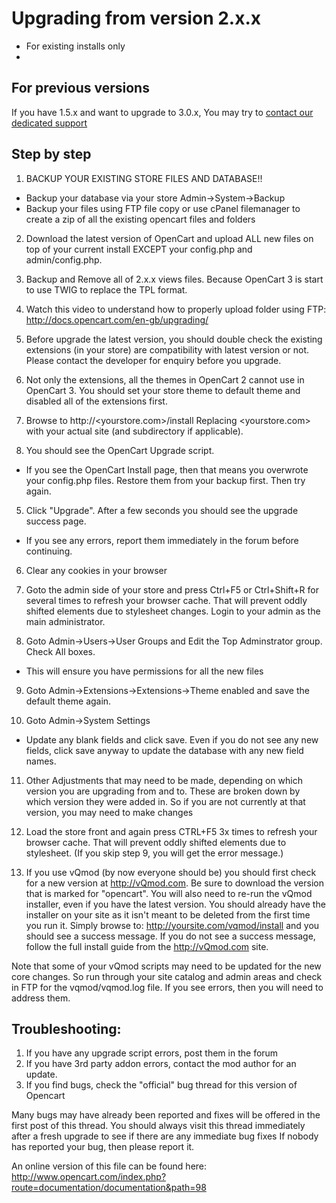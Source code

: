 # Upgrading from version 2.x.x

* For existing installs only
* 

## For previous versions

If you have 1.5.x and want to upgrade to 3.0.x, You may try to [contact our dedicated support](https://dedicated.opencart.com/)


## Step by step

1. BACKUP YOUR EXISTING STORE FILES AND DATABASE!!
  * Backup your database via your store Admin->System->Backup
  * Backup your files using FTP file copy or use cPanel filemanager to create a zip of all the existing opencart files and folders

2. Download the latest version of OpenCart and upload ALL new files on top of your current install EXCEPT your config.php and admin/config.php.
  1. Backup and Remove all of 2.x.x views files. Because OpenCart 3 is start to use TWIG to replace the TPL format.
  2. Watch this video to understand how to properly upload folder using FTP: http://docs.opencart.com/en-gb/upgrading/
  3. Before upgrade the latest version, you should double check the existing extensions (in your store) are compatibility with latest version or not. Please contact the developer for enquiry before you upgrade.
  4. Not only the extensions, all the themes in OpenCart 2 cannot use in OpenCart 3. You should set your store theme to default theme and disabled all of the extensions first.

3. Browse to http://<yourstore.com>/install Replacing <yourstore.com> with your actual site (and subdirectory if applicable).

4. You should see the OpenCart Upgrade script.
  * If you see the OpenCart Install page, then that means you overwrote your config.php files. Restore them from your backup first. Then try again.

5. Click "Upgrade". After a few seconds you should see the upgrade success page.
  * If you see any errors, report them immediately in the forum before continuing.

6. Clear any cookies in your browser

7. Goto the admin side of your store and press Ctrl+F5 or Ctrl+Shift+R for several times to refresh your browser cache. That will prevent oddly shifted elements due to stylesheet changes. Login to your admin as the main administrator.

8. Goto Admin->Users->User Groups and Edit the Top Adminstrator group. Check All boxes.
  * This will ensure you have permissions for all the new files

9. Goto Admin->Extensions->Extensions->Theme enabled and save the default theme again.

10. Goto Admin->System Settings
  * Update any blank fields and click save.
Even if you do not see any new fields, click save anyway to update the database with any new field names.

11. Other Adjustments that may need to be made, depending on which version you are upgrading from and to. These are broken down by which version they were added in. So if you are not currently at that version, you may need to make changes

12. Load the store front and again press CTRL+F5 3x times to refresh your browser cache. That will prevent oddly shifted elements due to stylesheet. (If you skip step 9, you will get the error message.)

13. If you use vQmod (by now everyone should be) you should first check for a new version at http://vQmod.com. Be sure to download the version that is marked for "opencart".
You will also need to re-run the vQmod installer, even if you have the latest version. You should already have the installer on your site as it isn't meant to be deleted from the first time you run it. Simply browse to:
http://yoursite.com/vqmod/install and you should see a success message. If you do not see a success message, follow the full install guide from the http://vQmod.com site.

Note that some of your vQmod scripts may need to be updated for the new core changes.
So run through your site catalog and admin areas and check in FTP for the vqmod/vqmod.log file.
If you see errors, then you will need to address them.


## Troubleshooting:

1. If you have any upgrade script errors, post them in the forum
2. If you have 3rd party addon errors, contact the mod author for an update.
3. If you find bugs, check the "official" bug thread for this version of Opencart


Many bugs may have already been reported and fixes will be offered in the first post of this thread.
You should always visit this thread immediately after a fresh upgrade to see if there are any immediate bug fixes
If nobody has reported your bug, then please report it.

An online version of this file can be found here:
http://www.opencart.com/index.php?route=documentation/documentation&path=98
